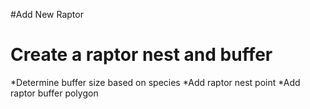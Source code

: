 #Add New Raptor 
# Create a raptor nest and buffer

*Determine buffer size based on species 
*Add raptor nest point
*Add raptor buffer polygon